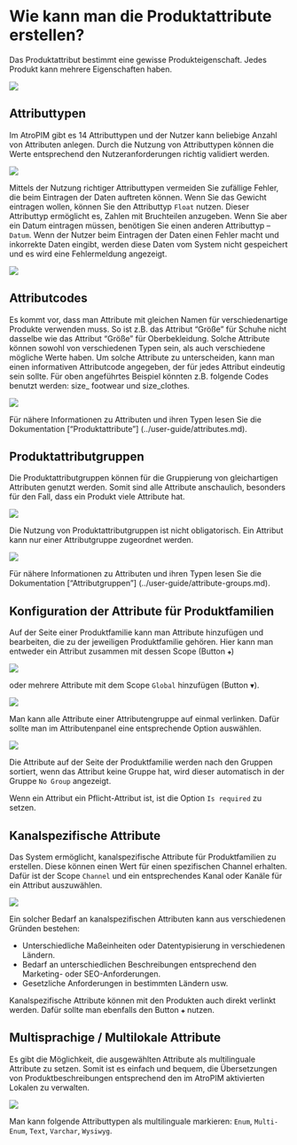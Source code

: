 # Wie kann man die Produktattribute erstellen?

Das Produktattribut bestimmt eine gewisse Produkteigenschaft. Jedes Produkt kann mehrere Eigenschaften haben.

![](../../atropim/_assets/how-tos/how-to-create-the-product-attributes/image19.png)

## Attributtypen

Im AtroPIM gibt es 14 Attributtypen und der Nutzer kann beliebige Anzahl von Attributen anlegen. Durch die Nutzung von Attributtypen können die Werte entsprechend den Nutzeranforderungen richtig validiert werden.

![](../../atropim/_assets/how-tos/how-to-create-the-product-attributes/image53.png)

Mittels der Nutzung richtiger Attributtypen vermeiden Sie zufällige Fehler, die beim Eintragen der Daten auftreten können. Wenn Sie das Gewicht eintragen wollen, können Sie den Attributtyp `Float` nutzen. Dieser Attributtyp ermöglicht es, Zahlen mit Bruchteilen anzugeben. Wenn Sie aber ein Datum eintragen müssen, benötigen Sie einen anderen Attributtyp –  `Datum`. Wenn der Nutzer beim Eintragen der Daten einen Fehler macht und inkorrekte Daten eingibt, werden diese Daten vom System nicht gespeichert und es wird eine Fehlermeldung angezeigt.

![](../../atropim/_assets/how-tos/how-to-create-the-product-attributes/image27.png)

## Attributcodes

Es kommt vor, dass man Attribute mit gleichen Namen für verschiedenartige Produkte verwenden muss. So ist z.B. das Attribut “Größe” für Schuhe nicht dasselbe wie das Attribut “Größe” für Oberbekleidung. Solche Attribute können sowohl von verschiedenen Typen sein, als auch verschiedene mögliche Werte haben. Um solche Attribute zu unterscheiden, kann man einen informativen Attributcode angegeben, der für jedes Attribut eindeutig sein sollte. Für oben angeführtes Beispiel könnten z.B. folgende Codes benutzt werden: size\_ footwear und size\_clothes.

![](../../atropim/_assets/how-tos/how-to-create-the-product-attributes/image7.png)

Für nähere Informationen zu Attributen und ihren Typen lesen Sie die Dokumentation \[“Produktattribute”\] (../user-guide/attributes.md).

## Produktattributgruppen 

Die Produktattributgruppen können für die Gruppierung von gleichartigen Attributen genutzt werden. Somit sind alle Attribute anschaulich, besonders für den Fall, dass ein Produkt viele Attribute hat.

![](../../atropim/_assets/how-tos/how-to-create-the-product-attributes/image23.png)

Die Nutzung von Produktattributgruppen ist nicht obligatorisch. Ein Attribut kann nur einer Attributgruppe zugeordnet werden.

![](../../atropim/_assets/how-tos/how-to-create-the-product-attributes/image25.png)

Für nähere Informationen zu Attributen und ihren Typen lesen Sie die Dokumentation \[“Attributgruppen”\] (../user-guide/attribute-groups.md).

## Konfiguration der Attribute für Produktfamilien

Auf der Seite einer Produktfamilie kann man Attribute hinzufügen und bearbeiten, die zu der jeweiligen Produktfamilie gehören. Hier kann man entweder ein Attribut zusammen mit dessen Scope (Button `✚`) 

![](../../atropim/_assets/how-tos/how-to-create-the-product-attributes/image15.png)

oder mehrere Attribute mit dem Scope `Global` hinzufügen (Button `▼`).

![](../../atropim/_assets/how-tos/how-to-create-the-product-attributes/image1.png)

Man kann alle Attribute einer Attributengruppe auf einmal verlinken. Dafür sollte man im Attributenpanel eine entsprechende Option auswählen.

![](../../atropim/_assets/how-tos/how-to-create-the-product-attributes/image39.png)

Die Attribute auf der Seite der Produktfamilie werden nach den Gruppen sortiert, wenn das Attribut keine Gruppe hat, wird dieser automatisch in der Gruppe `No Group` angezeigt.

Wenn ein Attribut ein Pflicht-Attribut ist, ist die Option `Is required` zu setzen.

## Kanalspezifische Attribute

Das System ermöglicht, kanalspezifische Attribute für Produktfamilien zu erstellen. Diese können einen Wert für einen spezifischen Channel erhalten.  Dafür ist der Scope `Channel` und ein entsprechendes Kanal oder Kanäle für ein Attribut auszuwählen.

![](../../atropim/_assets/how-tos/how-to-create-the-product-attributes/image41.png)

Ein solcher Bedarf an kanalspezifischen Attributen kann aus verschiedenen Gründen bestehen:

-   Unterschiedliche Maßeinheiten oder Datentypisierung in verschiedenen Ländern.
-   Bedarf an unterschiedlichen Beschreibungen entsprechend den Marketing- oder SEO-Anforderungen.
-   Gesetzliche Anforderungen in bestimmten Ländern usw.

Kanalspezifische Attribute können mit den Produkten auch direkt verlinkt werden. Dafür sollte man ebenfalls den Button `✚` nutzen.

## Multisprachige / Multilokale Attribute

Es gibt die Möglichkeit, die ausgewählten Attribute als multilinguale Attribute zu setzen. Somit ist es einfach und bequem, die Übersetzungen von Produktbeschreibungen entsprechend den im AtroPIM aktivierten Lokalen zu verwalten.

![](../../atropim/_assets/how-tos/how-to-create-the-product-attributes/image34.png)

Man kann folgende Attributtypen als multilinguale markieren: `Enum`, `Multi-Enum`, `Text`, `Varchar`, `Wysiwyg`.
